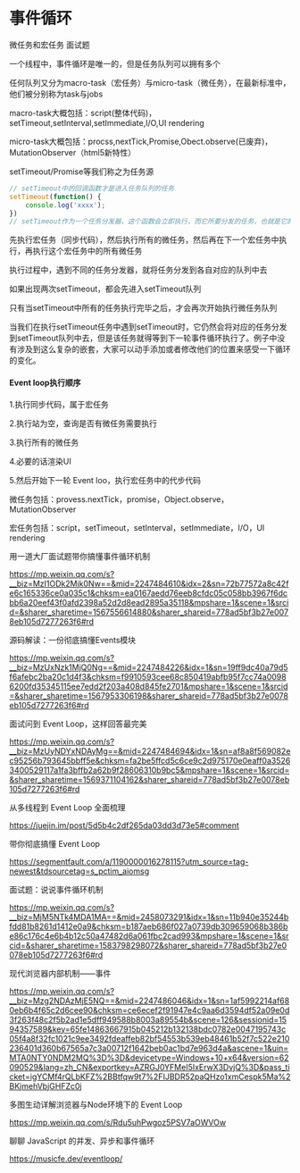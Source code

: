 # 事件循环
微任务和宏任务
面试题


一个线程中，事件循环是唯一的，但是任务队列可以拥有多个

任何队列又分为macro-task（宏任务）与micro-task（微任务），在最新标准中，他们被分别称为task与jobs

macro-task大概包括：script(整体代码)，setTimeout,setInterval,setImmediate,I/O,UI rendering

micro-task大概包括：procss,nextTick,Promise,Obect.observe(已废弃)，MutationObserver（html5新特性）

setTimeout/Promise等我们称之为任务源

```javascript
// setTimeout中的回调函数才是进入任务队列的任务
setTimeout(function() {
    console.log('xxxx');
})
// setTimeout作为一个任务分发器，这个函数会立即执行，而它所要分发的任务，也就是它的第一个参数，才是延迟执行
```

先执行宏任务（同步代码），然后执行所有的微任务，然后再在下一个宏任务中执行，再执行这个宏任务中的所有微任务

执行过程中，遇到不同的任务分发器，就将任务分发到各自对应的队列中去

如果出现两次setTimeout，都会先进入setTimeout队列

只有当setTimeout中所有的任务执行完毕之后，才会再次开始执行微任务队列

当我们在执行setTimeout任务中遇到setTimeout时，它仍然会将对应的任务分发到setTimeout队列中去，但是该任务就得等到下一轮事件循环执行了。例子中没有涉及到这么复杂的嵌套，大家可以动手添加或者修改他们的位置来感受一下循环的变化。

#### Event loop执行顺序

1.执行同步代码，属于宏任务

2.执行站为空，查询是否有微任务需要执行

3.执行所有的微任务

4.必要的话渲染UI

5.然后开始下一轮 Event loo，执行宏任务中的代步代码

微任务包括：provess.nextTick，promise，Object.observe，MutationObserver

宏任务包括：script，setTimeout，setInterval，setImmediate，I/O，UI rendering



用一道大厂面试题带你搞懂事件循环机制

https://mp.weixin.qq.com/s?__biz=MzI1ODk2Mjk0Nw==&mid=2247484610&idx=2&sn=72b77572a8c42fe6c165336ce0a035c1&chksm=ea0167aedd76eeb8cfdc05c058bb3967f6dcbb6a20eef43f0afd2398a52d2d8ead2895a35118&mpshare=1&scene=1&srcid=&sharer_sharetime=1567556614880&sharer_shareid=778ad5bf3b27e0078eb105d7277263f6#rd



源码解读：一份彻底搞懂Events模块

https://mp.weixin.qq.com/s?__biz=MzUxNzk1MjQ0Ng==&mid=2247484226&idx=1&sn=19ff9dc40a79d5f6afebc2ba20c1d4f3&chksm=f9910593cee68c850419abfb95f7cc74a00986200fd35345115ee7edd2f203a408d845fe2701&mpshare=1&scene=1&srcid=&sharer_sharetime=1567953306198&sharer_shareid=778ad5bf3b27e0078eb105d7277263f6#rd



面试问到 Event Loop，这样回答最完美

https://mp.weixin.qq.com/s?__biz=MzUyNDYxNDAyMg==&mid=2247484694&idx=1&sn=af8a8f569082ec95256b793645bbff5e&chksm=fa2be5ffcd5c6ce9c2d975170e0eaff0a35263400529117a1fa3bffb2a62b9f28606310b9bc5&mpshare=1&scene=1&srcid=&sharer_sharetime=1569371104162&sharer_shareid=778ad5bf3b27e0078eb105d7277263f6#rd





从多线程到 Event Loop 全面梳理

https://juejin.im/post/5d5b4c2df265da03dd3d73e5#comment





带你彻底搞懂 Event Loop

https://segmentfault.com/a/1190000016278115?utm_source=tag-newest&tdsourcetag=s_pctim_aiomsg





面试题：说说事件循环机制

https://mp.weixin.qq.com/s?__biz=MjM5NTk4MDA1MA==&mid=2458073291&idx=1&sn=11b940e35244bfdd81b8261d1412e0a9&chksm=b187aeb686f027a0739db309659068b386be86c176c4e6b4b12c50a47482d6a061fbc2cad993&mpshare=1&scene=1&srcid=&sharer_sharetime=1583798298072&sharer_shareid=778ad5bf3b27e0078eb105d7277263f6#rd





现代浏览器内部机制——事件

https://mp.weixin.qq.com/s?__biz=Mzg2NDAzMjE5NQ==&mid=2247486046&idx=1&sn=1af5992214af680eb6b4f65c2d6cee90&chksm=ce6ecef2f91947e4c9aa6d3594df52a09e0d3f263f48c2f5b2ad1e5dff949588b8003a89554b&scene=126&sessionid=1594357589&key=65fe14863667915b045212b132138bdc0782e0047195743c05f4a8f32fc1021c9ee3492fdeaffeb82bf54553b539eb48461b52f7c522e210236401d360b67565a7c3a00712f1642beb0ac1bd7e963d4a&ascene=1&uin=MTA0NTY0NDM2MQ%3D%3D&devicetype=Windows+10+x64&version=62090529&lang=zh_CN&exportkey=AZRGJ0YFMeI5IxErwX3DvjQ%3D&pass_ticket=igYCMf4rQLbKFZ%2BBtfqw9t7%2FIJBDR52paQHzo1xmCespk5Ma%2BKjmehVbjGHFZc0j



多图生动详解浏览器与Node环境下的 Event Loop

https://mp.weixin.qq.com/s/Rdu5uhPwgoz5PSV7aOWVOw



聊聊 JavaScript 的并发、异步和事件循环

https://musicfe.dev/eventloop/



